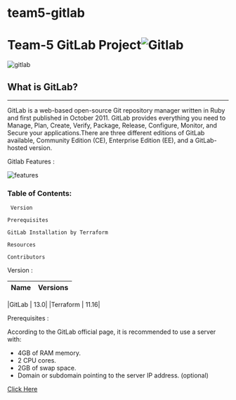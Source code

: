 # team5-gitlab
# Team-5 GitLab Project![Gitlab](https://adambcomer.com/blog/assets/img/post-1-cover.jpeg)

![gitlab](https://i.ytimg.com/vi/MqL6BMOySIQ/maxresdefault.jpg)
## What is GitLab?
---

GitLab is a web-based open-source Git repository manager  written in Ruby and first published in October 2011. GitLab provides everything you need to Manage, Plan, Create, Verify, Package, Release, Configure, Monitor, and Secure your applications.There are three different editions of GitLab available, Community Edition (CE), Enterprise Edition (EE), and a GitLab-hosted version. 
 
 Gitlab Features :
 
![features](https://pbs.twimg.com/media/EGbEN8DXoAAeWy9?format=jpg&name=large)
 
 



### Table of Contents:
` Version`

`Prerequisites`

`GitLab Installation by Terraform `

`Resources`

`Contributors`

Version :

|Name                 |Versions|
---------------------|------------

|GitLab |    13.0|
|Terraform |      11.16|


Prerequisites :

According to the GitLab official page, it is recommended to use a server with:

- 4GB of RAM memory.
- 2 CPU cores.
- 2GB of swap space.
- Domain or subdomain pointing to the server IP address. (optional)

 [Click Here]()